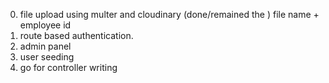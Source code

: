 0. file upload using multer and cloudinary (done/remained the ) file name + employee id
1. route based authentication.
2. admin panel
3. user seeding 
4. go for controller writing 